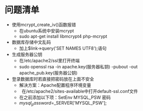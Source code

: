#	问题清单
*	使用mcrypt_create_iv()函数报错
	*	在ubuntu系统中安装mcrypt
	*	sudo apt-get install libmcrypt4 php-mcrypt 
*	数据库存储中文乱码
	*	加上$link->query('SET NAMES UTF8');语句
*	生成服务器公钥
	*	在/etc/apache2/ssl里打开终端
	*	sudo openssl rsa -in apache.key(服务器私钥) -pubout -out apache_pub.key(服务器公钥)
*	登录数据库时若直接把密码放在上面不安全
	*	解决方案：Apache配置程序环境变量
	*   在/etc/apache2/sites-available中打开default-ssl.conf文件
	*   在</VirtualHost>之前添加以下项：SetEnv MYSQL_PSW 密码
	*   $mysql_password=$_SERVER['MYSQL_PSW'];
